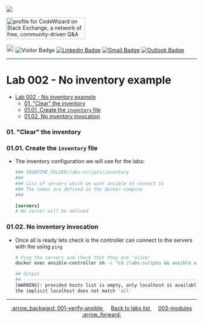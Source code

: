 ![](../../resources/ansible_logo.png)

<a href="https://stackoverflow.com/users/1755598"><img src="https://stackexchange.com/users/flair/1951642.png" width="208" height="58" alt="profile for CodeWizard on Stack Exchange, a network of free, community-driven Q&amp;A sites" title="profile for CodeWizard on Stack Exchange, a network of free, community-driven Q&amp;A sites"></a>

<a href="https://github.com/nirgeier/AnsibleLabs/actions/workflows/002-no-inventory.yaml"><img src="https://img.shields.io/github/actions/workflow/status/nirgeier/AnsibleLabs/002-no-inventory.yaml?branch=main&style=flat" style="height: 20px;"></a> ![Visitor Badge](https://visitor-badge.laobi.icu/badge?page_id=nirgeier) [![Linkedin Badge](https://img.shields.io/badge/-nirgeier-blue?style=flat&logo=Linkedin&logoColor=white&link=https://www.linkedin.com/in/nirgeier/)](https://www.linkedin.com/in/nirgeier/) [![Gmail Badge](https://img.shields.io/badge/-nirgeier@gmail.com-fcc624?style=plastic&logo=Gmail&logoColor=red&link=mailto:nirgeier@gmail.com)](mailto:nirgeier@gmail.com) [![Outlook Badge](https://img.shields.io/badge/-nirg@codewizard.co.il-fcc624?style=plastic&logo=microsoftoutlook&logoColor=blue&link=mailto:nirg@codewizard.co.il)](mailto:nirg@codewizard.co.il)

---

# Lab 002 - No inventory example

- [Lab 002 - No inventory example](#lab-002---no-inventory-example)
    - [01. "Clear" the inventory](#01-clear-the-inventory)
    - [01.01. Create the `inventory` file](#0101-create-the-inventory-file)
    - [01.02. No inventory invocation](#0102-no-inventory-invocation)

### 01. "Clear" the inventory

### 01.01. Create the `inventory` file

- The inventory configuration we will use for the labs:
    ```ini
    ### $RUNTIME_FOLDER/labs-scripts/inventory
    ###
    ### List of servers which we want ansible to connect to
    ### The names are defined in the docker-compose
    ###

    [servers]
    # No server will be defined 
    ```

### 01.02. No inventory invocation

- Once all is ready lets check is the controller can connect to the servers with the using `ping`
    
    ```sh
    # Ping the servers and check that they are "alive"
    docker exec ansible-controller sh -c "cd /labs-scripts && ansible all -m ping"

    ## Output
    ## -------------------------------------------------------------------------------
    [WARNING]: provided hosts list is empty, only localhost is available. Note that
    the implicit localhost does not match 'all'
    ```

---

<p style="text-align: center;">
    <a href="/Labs/001-verify-ansible/">
    :arrow_backward: 001-verify-ansible
    </a>
    &emsp;
    <a href="/Labs">
    Back to labs list
    </a>    
    &emsp;
    <a href="/Labs/003-modules">
    003-modules :arrow_forward:
    </a>
</p>